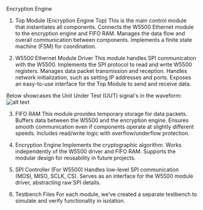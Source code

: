 Encryption Engine


1. Top Module (Encryption Engine Top)
This is the main control module that instantiates all components.
Connects the W5500 Ethernet module to the encryption engine and FIFO RAM.
Manages the data flow and overall communication between components.
Implements a finite state machine (FSM) for coordination.

2. W5500 Ethernet Module Driver
This module handles SPI communication with the W5500.
Implements the SPI protocol to read and write W5500 registers.
Manages data packet transmission and reception.
Handles network initialization, such as setting IP addresses and ports.
Exposes an easy-to-use interface for the Top Module to send and receive data.

Below showcases the Unit Under Test (UUT) signal's in the waveform:
![alt text](https://ibb.co/SVthWCS)


3. FIFO RAM
This module provides temporary storage for data packets.
Buffers data between the W5500 and the encryption engine.
Ensures smooth communication even if components operate at slightly different speeds.
Includes read/write logic with overflow/underflow protection.

4. Encryption Engine
Implements the cryptographic algorithm.
Works independently of the W5500 driver and FIFO RAM.
Supports the modular design for reusability in future projects.

5. SPI Controller (For W5500)
Handles low-level SPI communication (MOSI, MISO, SCLK, CS).
Serves as an interface for the W5500 module driver, abstracting raw SPI details.

6. Testbench Files
For each module, we’ve created a separate testbench to simulate and verify functionality in isolation.

